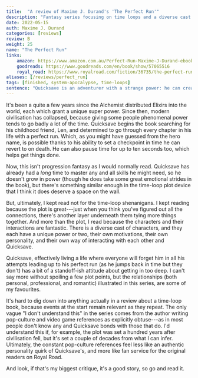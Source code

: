 ```yaml
---
title:  "A review of Maxime J. Durand's 'The Perfect Run'"
description: "Fantasy series focusing on time loops and a diverse cast of super-powered characters trying to save the world... or end it. Great characterisation and imaginative powers: awesome."
date: 2022-05-15
auth: Maxime J. Durand
categories: [reviews]
review: B
weight: 25
name: "The Perfect Run"
links:
    amazon: https://www.amazon.com.au/Perfect-Run-Maxime-J-Durand-ebook/dp/B08WL8CS8B
    goodreads: https://www.goodreads.com/en/book/show/57065516
    royal_road: https://www.royalroad.com/fiction/36735/the-perfect-run
aliases: [/reviews/perfect_run]
tags: [finished, system-apocalypse, time-loops]
sentence: "Quicksave is an adventurer with a strange power: he can create a save-point in time and redo his life whenever he dies."
---
```



It's been a quite a few years since the Alchemist distributed Elixirs into the world, each which grant a unique super power. Since then, modern civilisation has collapsed, because giving some people phenomenal power tends to go badly a lot of the time. Quicksave begins the book searching for his childhood friend, Len, and determined to go through every chapter in his life with a perfect run. Which, as you might have guessed from the hero name, is possible thanks to his ability to set a checkpoint in time he can revert to on death. He can also pause time for up to ten seconds too, which helps get things done.

Now, this isn't progression fantasy as I would normally read. Quicksave has already had a *long* time to master any and all skills he might need, so he doesn't grow in power (though he does take some great emotional strides in the book), but there's something similar enough in the time-loop plot device that I think it does deserve a space on the wall. 

But, ultimately, I kept read not for the time-loop shenanigans. I kept reading because the plot is great---just when you think you've figured out all the connections, there's another layer underneath them tying more things together. And more than the plot, I read because the characters and their interactions are fantastic. There is a diverse cast of characters, and they each have a unique power or two, their own motivations, their own personality, and their own way of interacting with each other and Quicksave.

Quicksave, effectively living a life where everyone will forget him in all his attempts leading up to his perfect run (as he jumps back in time but they don't) has a bit of a standoff-ish attitude about getting in too deep. I can't say more without spoiling a few plot points, but the relationships (both personal, professional, and romantic) illustrated in this series, are some of my favourites.

It's hard to dig down into anything actually in a review about a time-loop book, because events at the start remain relevant as they repeat. The only vague "I don't understand this" in the series comes from the author writing pop-culture and video game references as explicitly obtuse---as in most people don't know any and Quicksave bonds with those that do. I'd understand this if, for example, the plot was set a hundred years after civilisation fell, but it's set a couple of decades from what I can infer. Ultimately, the constant pop-culture references feel less like an authentic personality quirk of Quicksave's, and more like fan service for the original readers on Royal Road. 

And look, if that's my biggest critique, it's a good story, so go and read it.